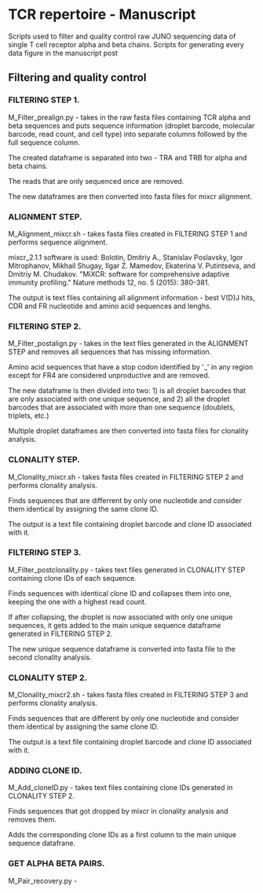 # TCR repertoire - Manuscript
Scripts used to filter and quality control raw JUNO sequencing data of single T cell receptor alpha and beta chains.
Scripts for generating every data figure in the manuscript post

## Filtering and quality control

### FILTERING STEP 1. 
M_Filter_prealign.py - takes in the raw fasta files containing TCR alpha and beta sequences and puts sequence information (droplet barcode, molecular barcode, read count, and cell type) into separate columns followed by the full sequence column.

The created dataframe is separated into two - TRA and TRB for alpha and beta chains.

The reads that are only sequenced once are removed.

The new dataframes are then converted into fasta files for mixcr alignment.

### ALIGNMENT STEP.
M_Alignment_mixcr.sh - takes fasta files created in FILTERING STEP 1 and performs sequence alignment. 

mixcr_2.1.1 software is used: Bolotin, Dmitriy A., Stanislav Poslavsky, Igor Mitrophanov, Mikhail Shugay, Ilgar Z. Mamedov, Ekaterina V. Putintseva, and Dmitriy M. Chudakov. "MiXCR: software for comprehensive adaptive immunity profiling." Nature methods 12, no. 5 (2015): 380-381.

The output is text files containing all alignment information - best V(D)J hits, CDR and FR nucleotide and amino acid sequences and lenghs.

### FILTERING STEP 2.
M_Filter_postalign.py - takes in the text files generated in the ALIGNMENT STEP and removes all sequences that has missing information.

Amino acid sequences that have a stop codon identified by '_' in any region except for FR4 are considered unproductive and are removed.

The new dataframe is then divided into two: 1) is all droplet barcodes that are only associated with one unique sequence, and 2) all the droplet barcodes that are associated with more than one sequence (doublets, triplets, etc.)

Multiple droplet dataframes are then converted into fasta files for clonality analysis.

### CLONALITY STEP.
M_Clonality_mixcr.sh - takes fasta files created in FILTERING STEP 2 and performs clonality analysis.

Finds sequences that are differrent by only one nucleotide and consider them identical by assigning the same clone ID.

The output is a text file containing droplet barcode and clone ID associated with it.

### FILTERING STEP 3.
M_Filter_postclonality.py - takes text files generated in CLONALITY STEP containing clone IDs of each sequence.

Finds sequences with identical clone ID and collapses them into one, keeping the one with a highest read count.

If after collapsing, the droplet is now associated with only one unique sequences, it gets added to the main unique sequence dataframe generated in FILTERING STEP 2.

The new unique sequence dataframe is converted into fasta file to the second clonality analysis.

### CLONALITY STEP 2.
M_Clonality_mixcr2.sh - takes fasta files created in FILTERING STEP 3 and performs clonality analysis.

Finds sequences that are different by only one nucleotide and consider them identical by assigning the same clone ID.

The output is a text file containing droplet barcode and clone ID associated with it.

### ADDING CLONE ID.
M_Add_cloneID.py - takes text files containing clone IDs generated in CLONALITY STEP 2.

Finds sequences that got dropped by mixcr in clonality analysis and removes them.

Adds the corresponding clone IDs as a first column to the main unique sequence datafrane.

### GET ALPHA BETA PAIRS.
M_Pair_recovery.py - 


